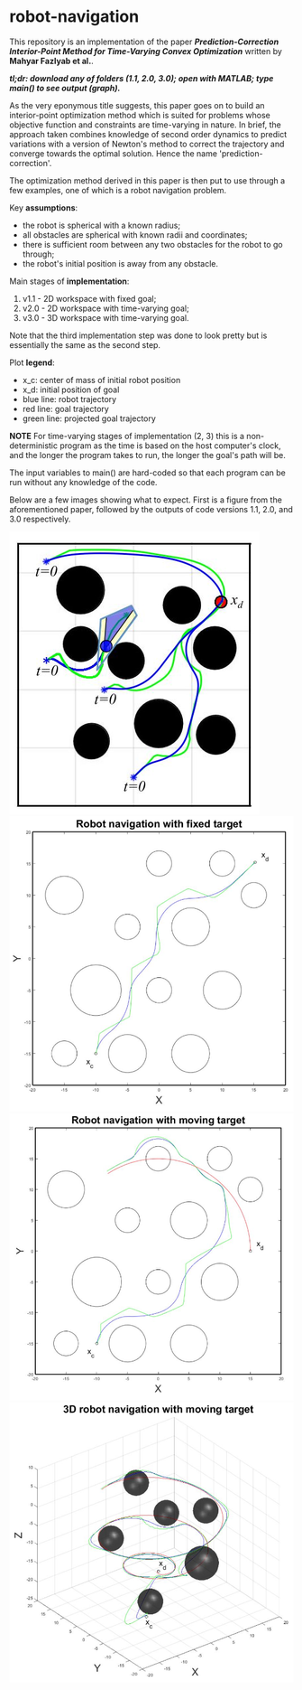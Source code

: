 # robot-navigation

This repository is an implementation of the paper _**Prediction-Correction Interior-Point Method for Time-Varying Convex Optimization**_ written by **Mahyar Fazlyab et al.**.

_**tl;dr: download any of folders (1.1, 2.0, 3.0); open with MATLAB; type main() to see output (graph).**_

As the very eponymous title suggests, this paper goes on to build an interior-point optimization method which is suited for problems whose objective function and constraints are time-varying in nature. In brief, the approach taken combines knowledge of second order dynamics to predict variations with a version of Newton's method to correct the trajectory and converge towards the optimal solution. Hence the name 'prediction-correction'.

The optimization method derived in this paper is then put to use through a few examples, one of which is a robot navigation problem.

Key **assumptions**:
* the robot is spherical with a known radius;
* all obstacles are spherical with known radii and coordinates;
* there is sufficient room between any two obstacles for the robot to go through;
* the robot's initial position is away from any obstacle.

Main stages of **implementation**:
1. v1.1 - 2D workspace with fixed goal;
2. v2.0 - 2D workspace with time-varying goal;
3. v3.0 - 3D workspace with time-varying goal.

Note that the third implementation step was done to look pretty but is essentially the same as the second step.

Plot **legend**:
* x_c: center of mass of initial robot position
* x_d: initial position of goal
* blue line: robot trajectory
* red line: goal trajectory
* green line: projected goal trajectory

**NOTE** For time-varying stages of implementation (2, 3) this is a non-deterministic program as the time is based on the host computer's clock, and the longer the program takes to run, the longer the goal's path will be.

The input variables to main() are hard-coded so that each program can be run without any knowledge of the code.

Below are a few images showing what to expect. First is a figure from the aforementioned paper, followed by the outputs of code versions 1.1, 2.0, and 3.0 respectively.

![](/images/paper_plot.JPG)
![](/images/fixed_2d_plot.JPG)
![](/images/moving_2d_plot.JPG)
![](/images/moving_3d_plot.JPG)
